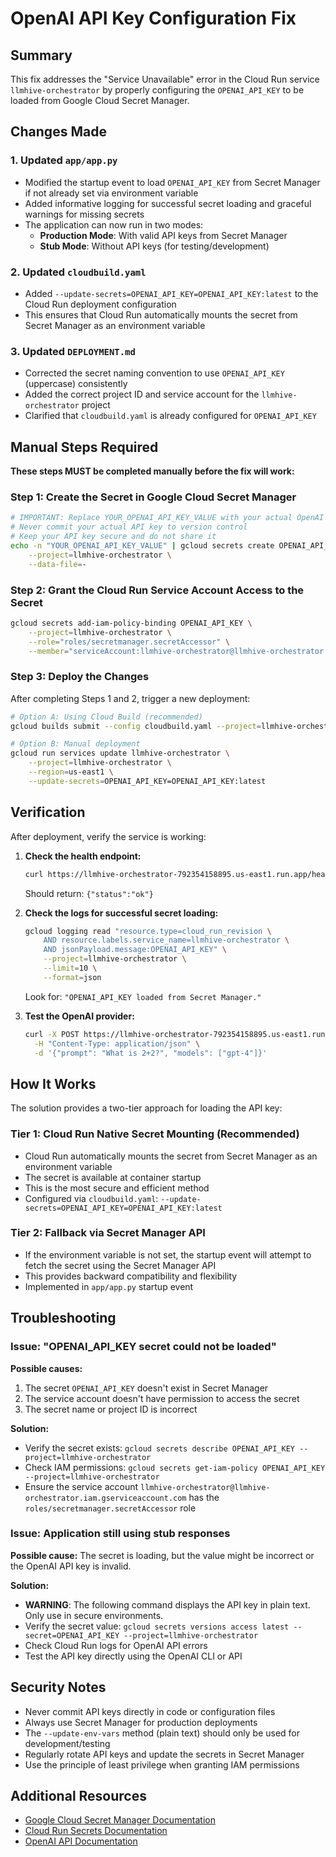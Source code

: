# OpenAI API Key Configuration Fix

## Summary

This fix addresses the "Service Unavailable" error in the Cloud Run service `llmhive-orchestrator` by properly configuring the `OPENAI_API_KEY` to be loaded from Google Cloud Secret Manager.

## Changes Made

### 1. Updated `app/app.py`
- Modified the startup event to load `OPENAI_API_KEY` from Secret Manager if not already set via environment variable
- Added informative logging for successful secret loading and graceful warnings for missing secrets
- The application can now run in two modes:
  - **Production Mode**: With valid API keys from Secret Manager
  - **Stub Mode**: Without API keys (for testing/development)

### 2. Updated `cloudbuild.yaml`
- Added `--update-secrets=OPENAI_API_KEY=OPENAI_API_KEY:latest` to the Cloud Run deployment configuration
- This ensures that Cloud Run automatically mounts the secret from Secret Manager as an environment variable

### 3. Updated `DEPLOYMENT.md`
- Corrected the secret naming convention to use `OPENAI_API_KEY` (uppercase) consistently
- Added the correct project ID and service account for the `llmhive-orchestrator` project
- Clarified that `cloudbuild.yaml` is already configured for `OPENAI_API_KEY`

## Manual Steps Required

**These steps MUST be completed manually before the fix will work:**

### Step 1: Create the Secret in Google Cloud Secret Manager

```bash
# IMPORTANT: Replace YOUR_OPENAI_API_KEY_VALUE with your actual OpenAI API key
# Never commit your actual API key to version control
# Keep your API key secure and do not share it
echo -n "YOUR_OPENAI_API_KEY_VALUE" | gcloud secrets create OPENAI_API_KEY \
    --project=llmhive-orchestrator \
    --data-file=-
```

### Step 2: Grant the Cloud Run Service Account Access to the Secret

```bash
gcloud secrets add-iam-policy-binding OPENAI_API_KEY \
    --project=llmhive-orchestrator \
    --role="roles/secretmanager.secretAccessor" \
    --member="serviceAccount:llmhive-orchestrator@llmhive-orchestrator.iam.gserviceaccount.com"
```

### Step 3: Deploy the Changes

After completing Steps 1 and 2, trigger a new deployment:

```bash
# Option A: Using Cloud Build (recommended)
gcloud builds submit --config cloudbuild.yaml --project=llmhive-orchestrator

# Option B: Manual deployment
gcloud run services update llmhive-orchestrator \
    --project=llmhive-orchestrator \
    --region=us-east1 \
    --update-secrets=OPENAI_API_KEY=OPENAI_API_KEY:latest
```

## Verification

After deployment, verify the service is working:

1. **Check the health endpoint:**
   ```bash
   curl https://llmhive-orchestrator-792354158895.us-east1.run.app/healthz
   ```
   Should return: `{"status":"ok"}`

2. **Check the logs for successful secret loading:**
   ```bash
   gcloud logging read "resource.type=cloud_run_revision \
       AND resource.labels.service_name=llmhive-orchestrator \
       AND jsonPayload.message:OPENAI_API_KEY" \
       --project=llmhive-orchestrator \
       --limit=10 \
       --format=json
   ```
   Look for: `"OPENAI_API_KEY loaded from Secret Manager."`

3. **Test the OpenAI provider:**
   ```bash
   curl -X POST https://llmhive-orchestrator-792354158895.us-east1.run.app/api/v1/orchestration/ \
     -H "Content-Type: application/json" \
     -d '{"prompt": "What is 2+2?", "models": ["gpt-4"]}'
   ```

## How It Works

The solution provides a two-tier approach for loading the API key:

### Tier 1: Cloud Run Native Secret Mounting (Recommended)
- Cloud Run automatically mounts the secret from Secret Manager as an environment variable
- The secret is available at container startup
- This is the most secure and efficient method
- Configured via `cloudbuild.yaml`: `--update-secrets=OPENAI_API_KEY=OPENAI_API_KEY:latest`

### Tier 2: Fallback via Secret Manager API
- If the environment variable is not set, the startup event will attempt to fetch the secret using the Secret Manager API
- This provides backward compatibility and flexibility
- Implemented in `app/app.py` startup event

## Troubleshooting

### Issue: "OPENAI_API_KEY secret could not be loaded"

**Possible causes:**
1. The secret `OPENAI_API_KEY` doesn't exist in Secret Manager
2. The service account doesn't have permission to access the secret
3. The secret name or project ID is incorrect

**Solution:**
- Verify the secret exists: `gcloud secrets describe OPENAI_API_KEY --project=llmhive-orchestrator`
- Check IAM permissions: `gcloud secrets get-iam-policy OPENAI_API_KEY --project=llmhive-orchestrator`
- Ensure the service account `llmhive-orchestrator@llmhive-orchestrator.iam.gserviceaccount.com` has the `roles/secretmanager.secretAccessor` role

### Issue: Application still using stub responses

**Possible cause:**
The secret is loading, but the value might be incorrect or the OpenAI API key is invalid.

**Solution:**
- **WARNING**: The following command displays the API key in plain text. Only use in secure environments.
- Verify the secret value: `gcloud secrets versions access latest --secret=OPENAI_API_KEY --project=llmhive-orchestrator`
- Check Cloud Run logs for OpenAI API errors
- Test the API key directly using the OpenAI CLI or API

## Security Notes

- Never commit API keys directly in code or configuration files
- Always use Secret Manager for production deployments
- The `--update-env-vars` method (plain text) should only be used for development/testing
- Regularly rotate API keys and update the secrets in Secret Manager
- Use the principle of least privilege when granting IAM permissions

## Additional Resources

- [Google Cloud Secret Manager Documentation](https://cloud.google.com/secret-manager/docs)
- [Cloud Run Secrets Documentation](https://cloud.google.com/run/docs/configuring/secrets)
- [OpenAI API Documentation](https://platform.openai.com/docs/api-reference)

